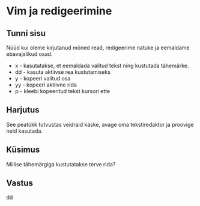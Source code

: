 # Vim ja redigeerimine

## Tunni sisu

Nüüd kui oleme kirjutanud mõned read, redigeerime natuke ja eemaldame ebavajalikud osad.

<ul>
<li>x - kasutatakse, et eemaldada valitud tekst ning kustutada tähemärke.</li>
<li>dd - kasuta aktiivse rea kustutamiseks</li>
<li>y - kopeeri valitud osa</li>
<li>yy - kopeeri aktiivne rida</li>
<li>p - kleebi kopeeritud tekst kursori ette</li>
</ul>

## Harjutus

See peatükk tutvustas veidraid käske, avage oma tekstiredaktor ja proovige neid kasutada.

## Küsimus

Millise tähemärgiga kustutatakse terve rida?

## Vastus

dd
